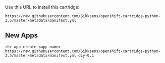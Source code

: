Use this URL to install this cartridge:

    https://raw.githubusercontent.com/Sikksens/openshift-cartridge-python-3.5/master/metadata/manifest.yml


## New Apps

```
rhc app create <app-name> https://raw.githubusercontent.com/Sikksens/openshift-cartridge-python-3.5/master/metadata/manifest.yml diy-0.1
```
